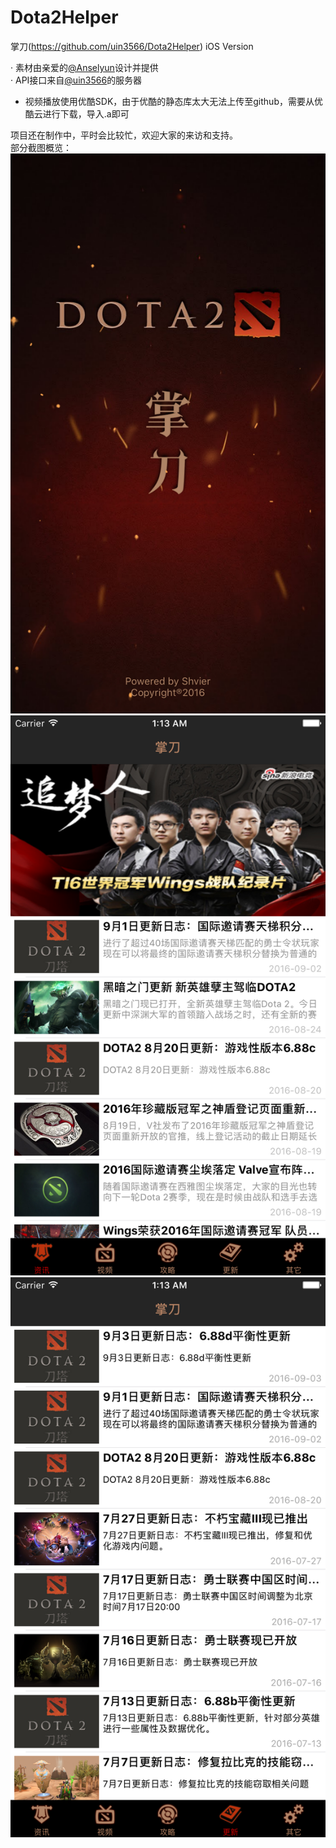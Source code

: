 # Dota2Helper
掌刀(https://github.com/uin3566/Dota2Helper) iOS Version   

· 素材由亲爱的[@Anselyun](https://github.com/Anselyun)设计并提供   
· API接口来自[@uin3566](https://github.com/uin3566)的服务器   

* 视频播放使用优酷SDK，由于优酷的静态库太大无法上传至github，需要从优酷云进行下载，导入.a即可

项目还在制作中，平时会比较忙，欢迎大家的来访和支持。   
部分截图概览：   
![启动页](https://github.com/Shvier/PhotoLibrary/blob/master/Simulator%20Screen%20Shot%20Oct%205,%202016,%201.13.13%20AM.png?raw=true)   
![资讯页](https://github.com/Shvier/PhotoLibrary/blob/master/Simulator%20Screen%20Shot%20Oct%205,%202016,%201.13.37%20AM.png?raw=true)   
![攻略页](https://github.com/Shvier/PhotoLibrary/blob/master/Simulator%20Screen%20Shot%20Oct%205,%202016,%201.13.42%20AM.png?raw=true)
